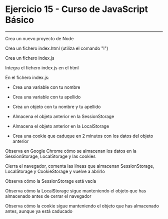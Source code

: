 # Ejercicio 15 - Curso de JavaScript Básico

---

Crea un nuevo proyecto de Node

Crea un fichero index.html (utiliza el comando "!")

Crea un fichero index.js

Integra el fichero index.js en el html

En el fichero index.js:

- Crea una variable con tu nombre

- Crea una variable con tu apellido

- Crea un objeto con tu nombre y tu apellido

- Almacena el objeto anterior en la SessionStorage

- Almacena el objeto anterior en la LocalStorage

- Crea una cookie que caduque en 2 minutos con los datos del objeto anterior

Observa en Google Chrome cómo se almacenan los datos en la SessionStorage, LocalStorage y las cookies

Cierra el navegador, comenta las líneas que almacenan SessionStorage, LocalStorage y CookieStorage y vuelve a abrirlo

Observa cómo la SessionStorage está vacía

Observa cómo la LocalStorage sigue manteniendo el objeto que has almacenado antes de cerrar el navegador

Observa cómo la cookie sigue manteniendo el objeto que has almacenado antes, aunque ya está caducado
